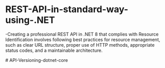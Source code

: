 ﻿# REST-API-in-standard-way-using-.NET
 -Creating a professional REST API in .NET 8 that complies with Resource Identification involves following best practices for resource management, such as clear URL structure, proper use of HTTP methods, appropriate status codes, and a maintainable architecture.
 
#   A P I - V e r s i o n i n g - d o t n e t - c o r e  
 